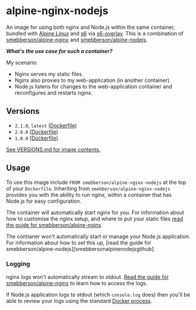 alpine-nginx-nodejs
===================

An image for using both nginx and Node.js within the same container, bundled with [Alpine Linux][alpinelinux] and [s6][s6] via [s6-overlay][s6overlay]. This is a combination of [smebberson/alpine-nginx][smebbersonalpinenginx] and [smebberson/alpine-nodejs][smebbersonalpinenodejs].

_**What's the use case for such a container?**_

My scenario:

- Nginx serves my static files.
- Nginx also proxies to my web-application (in another container).
- Node.js listens for changes to the web-application container and reconfigures and restarts nginx.

Versions
--------

- `2.1.0`, `latest` [(Dockerfile)](https://github.com/smebberson/docker-alpine/blob/master/alpine-nginx-nodejs/Dockerfile)
- `2.0.0` [(Dockerfile)](https://github.com/smebberson/docker-alpine/blob/40f6de779f5d2ea0ea3f5f36a8942aa49f238304/alpine-nginx-nodejs/Dockerfile)
- `1.0.0` [(Dockerfile)](https://github.com/smebberson/docker-alpine/blob/8df61b908df740450527265d48af98bbfd296245/alpine-nginx-nodejs/Dockerfile)

[See VERSIONS.md for image contents.](https://github.com/smebberson/docker-alpine/blob/master/alpine-nginx-nodejs/VERSIONS.md)


Usage
-----

To use this image include `FROM smebberson/alpine-nginx-nodejs` at the top of your `Dockerfile`. Inheriting from `smebberson/alpine-nginx-nodejs` provides you with the ability to run nginx, within a container that has Node.js for easy configuration.

The container will automatically start nginx for you. For information about how to customise the nginx setup, and where to put your static files [read the guide for smebberson/alpine-nginx][smebbersonalpinenginxgithub].

The contianer won't automatically start or manage your Node.js application. For information about how to set this up, [read the guide for smebberson/alpine-nodejs][smebbersonalpinenodejsgithub].

### Logging

nginx logs won't automatically stream to stdout. [Read the guide for smebberson/alpine-nginx][smebbersonalpinenginxgithub] to learn how to access the logs.

If Node.js application logs to stdout (which `console.log` does) then you'll be able to review your logs using the standard [Docker process][dockerlogs].

[s6]: http://www.skarnet.org/software/s6/
[s6overlay]: https://github.com/just-containers/s6-overlay
[dockerlogs]: https://docs.docker.com/reference/commandline/cli/#logs
[alpinelinux]: https://www.alpinelinux.org/
[alpinebase]: (https://registry.hub.docker.com/u/smebberson/alpine-base/)
[smebbersonalpinenginx]: https://registry.hub.docker.com/u/smebberson/alpine-nginx/
[smebbersonalpinenodejs]: https://registry.hub.docker.com/u/smebberson/alpine-nodejs/
[smebbersonalpinenginxgithub]: https://github.com/smebberson/docker-alpine/tree/master/alpine-nginx
[smebbersonalpinenodejs]: https://github.com/smebberson/docker-alpine/tree/master/alpine-nginx
